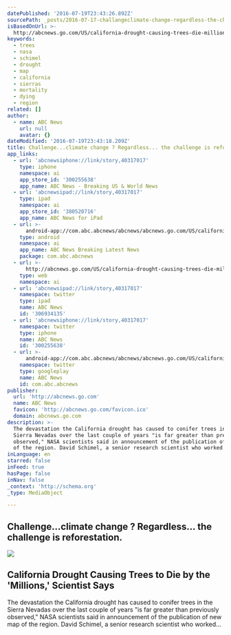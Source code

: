 ```yaml
---
datePublished: '2016-07-19T23:43:26.892Z'
sourcePath: _posts/2016-07-17-challangeclimate-change-regardless-the-challange-is-ref.md
isBasedOnUrl: >-
  http://abcnews.go.com/US/california-drought-causing-trees-die-millions-scientist/story?id=40317017
keywords:
  - trees
  - nasa
  - schimel
  - drought
  - map
  - california
  - sierras
  - mortality
  - dying
  - region
related: []
author:
  - name: ABC News
    url: null
    avatar: {}
dateModified: '2016-07-19T23:43:18.209Z'
title: Challenge...climate change ? Regardless... the challenge is reforestation.
app_links:
  - url: 'abcnewsiphone://link/story,40317017'
    type: iphone
    namespace: ai
    app_store_id: '300255638'
    app_name: ABC News - Breaking US & World News
  - url: 'abcnewsipad://link/story,40317017'
    type: ipad
    namespace: ai
    app_store_id: '380520716'
    app_name: ABC News for iPad
  - url: >-
      android-app://com.abc.abcnews/abcnews/abcnews.go.com/US/california-drought-causing-trees-die-millions-scientist/story?id=40317017
    type: android
    namespace: ai
    app_name: ABC News Breaking Latest News
    package: com.abc.abcnews
  - url: >-
      http://abcnews.go.com/US/california-drought-causing-trees-die-millions-scientist/story?id=40317017
    type: web
    namespace: ai
  - url: 'abcnewsipad://link/story,40317017'
    namespace: twitter
    type: ipad
    name: ABC News
    id: '306934135'
  - url: 'abcnewsiphone://link/story,40317017'
    namespace: twitter
    type: iphone
    name: ABC News
    id: '300255638'
  - url: >-
      android-app://com.abc.abcnews/abcnews/abcnews.go.com/US/california-drought-causing-trees-die-millions-scientist/story?id=40317017
    namespace: twitter
    type: googleplay
    name: ABC News
    id: com.abc.abcnews
publisher:
  url: 'http://abcnews.go.com'
  name: ABC News
  favicon: 'http://abcnews.go.com/favicon.ico'
  domain: abcnews.go.com
description: >-
  The devastation the California drought has caused to conifer trees in the
  Sierra Nevadas over the last couple of years "is far greater than previously
  observed," NASA scientists said in announcement of the publication of new map
  of the region. David Schimel, a senior research scientist who worked...
inLanguage: en
starred: false
inFeed: true
hasPage: false
inNav: false
_context: 'http://schema.org'
_type: MediaObject

---
```

## Challenge...climate change ? Regardless... the challenge is reforestation.

<article style=""><img src="https://s3-us-west-2.amazonaws.com/the-grid-img/p/924580e502a0dfff04f6518c95d362543aea1b22.jpg" /><h1>California Drought Causing Trees to Die by the 'Millions,' Scientist Says</h1><p>The devastation the California drought has caused to conifer trees in the Sierra Nevadas over the last couple of years "is far greater than previously observed," NASA scientists said in announcement of the publication of new map of the region. David Schimel, a senior research scientist who worked...</p></article>